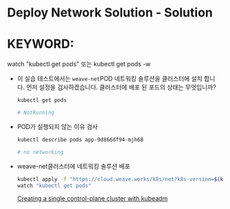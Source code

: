 # Deploy Network Solution - Solution

# KEYWORD:
watch "kubectl get pods" 또는
kubectl get pods -w

- 이 실습 테스트에서는 `weave-net`POD 네트워킹 솔루션을 클러스터에 설치 합니다. 먼저 설정을 검사하겠습니다. 클러스터에 배포 된 포드의 상태는 무엇입니까?

    ```bash
    kubectl get pods

    # NotRunning
    ```

- POD가 실행되지 않는 이유 검사

    ```bash
    kubectl describe pods app-9d866df94-mjh68

    # no networking
    ```

- weave-net클러스터에 네트워킹 솔루션 배포

    ```bash
    kubectl apply -f "https://cloud.weave.works/k8s/net?k8s-version=$(kubectl version | base64 | tr -d '\n')"
    watch "kubectl get pods"
    ```

    [Creating a single control-plane cluster with kubeadm](https://kubernetes.io/docs/setup/production-environment/tools/kubeadm/create-cluster-kubeadm/)